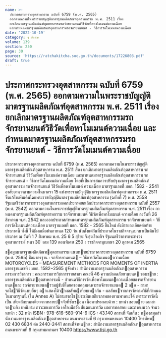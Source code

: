 ```yaml
---
name: >-
  ประกาศกระทรวงอุตสาหกรรม ฉบับที่ 6759 (พ.ศ. 2565)
  ออกตามความในพระราชบัญญัติมาตรฐานผลิตภัณฑ์อุตสาหกรรม พ.ศ. 2511 เรื่อง
  ยกเลิกมาตรฐานผลิตภัณฑ์อุตสาหกรรมรถจักรยานยนต์วิธีวัดเพื่อหาโมเมนต์ความเฉื่อย
  และกำหนดมาตรฐานผลิตภัณฑ์อุตสาหกรรมรถจักรยานยนต์ - วิธีการวัดโมเมนต์ความเฉื่อย
date: '2022-10-19'
category: ง พิเศษ
volume: 139
section: 250
page: 30
source: 'https://ratchakitcha.soc.go.th/documents/17226803.pdf'
draft: true
---
```


# ประกาศกระทรวงอุตสาหกรรม ฉบับที่ 6759 (พ.ศ. 2565) ออกตามความในพระราชบัญญัติมาตรฐานผลิตภัณฑ์อุตสาหกรรม พ.ศ. 2511 เรื่อง ยกเลิกมาตรฐานผลิตภัณฑ์อุตสาหกรรมรถจักรยานยนต์วิธีวัดเพื่อหาโมเมนต์ความเฉื่อย และกำหนดมาตรฐานผลิตภัณฑ์อุตสาหกรรมรถจักรยานยนต์ - วิธีการวัดโมเมนต์ความเฉื่อย

ประกาศกระทรวงอุตสาหกรรม ฉบับที่ 6759 (พ.ศ. 2565) ออกตามความในพระราชบัญญัติมาตรฐานผลิตภัณฑ์อุตสาหกรรม พ.ศ. 2511 เรื่อง ยกเลิกมาตรฐานผลิตภัณฑ์อุตสาหกรรม รถจักรยานยนต์ วิธีวัดเพื่อหาโมเมนต์ความเฉื่อย และกาหนดมาตรฐานผลิตภัณฑ์อุตสาหกรรม รถจักรยานยนต์ - วิธีการวัดโมเมนต์ความเฉื่อย โดยที่เป็นการสมควรปรับปรุงมาตรฐานผลิตภัณฑ์อุตสาหกรรม รถจักรยานยนต์ วิธีวัดเพื่อหาโมเมนต์ ความเฉื่อย มาตรฐานเลขที่ มอก. 1582 - 2541 อาศัยอานาจตามความในมาตรา 15 แห่งพระราชบัญญัติมาตรฐานผลิตภัณฑ์อุตสาหกรรม พ.ศ. 2511 ซึ่งแก้ไขเพิ่มเติมโดยพระราชบัญญัติมาตรฐานผลิตภัณฑ์อุตสาหกรรม (ฉบับที่ 7) พ.ศ. 2558 รัฐมนตรีว่าการกระทรวงอุตสาหกรรมออกประกาศยกเลิกประกาศกระทรวงอุตสาหกรรม ฉบับที่ 2557 (พ.ศ. 2542) ออกตามความในพระราชบัญญัติมาตรฐานผลิตภัณฑ์อุตสาหกรรม พ.ศ. 2511 เรื่อง กาหนดมาตรฐานผลิตภัณฑ์อุตสาหกรรม รถจักรยานยนต์ วิธีวัดเพื่อหาโมเมนต์ ความเฉื่อย ลงวันที่ 26 สิงหาคม พ.ศ. 2542 และออกประกาศกำหนดมาตรฐานผลิตภัณฑ์อุตสาหกรรม รถจักรยานยนต์ - วิธีการวัดโมเมนต์ความเฉื่อย มาตรฐานเลขที่ มอก. 1582 - 2565 ขึ้นใหม่ ดังมีรายละเอียดต่อท้ายประกาศนี้ ทั้งนี้ ให้มีผลเมื่อพ้นกาหนด 120 วัน นับตั้งแต่วันที่ประกาศในราชกิจจานุเบกษาเป็นต้นไป ประกาศ ณ วันที่ 1 7 สิงหาคม พ.ศ. 25 6 5 สุริยะ จึงรุ่งเรืองกิจ รัฐมนตรีว่าการกระทรวงอุตสาหกรรม ้ หนา 30 ่ เลม 139 ตอนพิเศษ 250 ง ราชกิจจานุเบกษา 20 ตุลาคม 2565

ขอมูลมาตรฐานผลิตภัณฑอุตสาหกรรม แนบทายประกาศกระทรวงอุตสาหกรรม ฉบับที่ 6759 (พ.ศ. 2565) ชื่อมาตรฐาน : รถจักรยานยนต – วิธีการวัดโมเมนตความเฉื่อย MOTORCYCLES – MEASUREMENT METHODS FOR MOMENTS OF INERTIA มาตรฐานเลขที่ : มอก. 1582−2565 ผู้จัดทํา : สํานักงานมาตรฐานผลิตภัณฑอุตสาหกรรม กรรมการวิชาการ : คณะกรรมการวิชาการรายสาขา คณะที่ 46 ความปลอดภัยยานยนต ขอบขาย : มาตรฐานผลิตภัณฑอุตสาหกรรมนี้ - กําหนดวิธีการวัดเพื่อหาโมเมนตความเฉื่อยของรถจักรยานยนตและ รถจักรยานยนตรวมผู้ขับขี่โดยครอบคลุมเฉพาะรถจักรยานยนต 2 ลอ - สามารถใชวิธีวัดแบบอื่นๆ ถาแสดงได้วาผลลัพธเทียบเทากัน - ผลลัพธจากการวัดตามวิธีที่กําหนดในมาตรฐานนี้ (ใน Annex A) ไม่สามารถใชประเมินเสถียรภาพของยานพาหนะได้ เพราะการวัดนี้เป็น เพียงลักษณะเดียวจากหลายปจจัยที่ซับซอน เนื้อหาประกอบด้วย : บทนํา ขอบขาย เอกสารอางอิง บทนิยาม ภาวะของการวัด เครื่องมือวัด ขั้นตอนการวัด ผลการทดสอบ และภาคผนวก จํานวนหน้า : 32 หน้า ISBN : 978-616-580-914-6 ICS : 43.140 สถานที่ จัดเก็บ : หองสมุดสํานักงานมาตรฐานผลิตภัณฑอุตสาหกรรม ถนนพระรามที่ 6 กรุงเทพมหานคร 10400 โทรศัพท 02 430 6834 ต่อ 2440-2441 สถานที่จําหนาย : สํานักงานมาตรฐานผลิตภัณฑอุตสาหกรรม ถนนพระรามที่ 6 กรุงเทพมหานคร 10400 https://www.tisi.go.th
